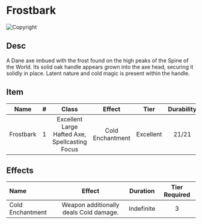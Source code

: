 # Frostbark

![Copyright]()

## Desc

A Dane axe imbued with the frost found on the high peaks of the Spine of the World. Its solid oak handle appears grown into the axe head, securing it solidly in place. Latent nature and cold magic is present within the handle.

## Item

|   Name   | # |                     Class                     |      Effect      |   Tier   | Durability | LB | Value |
| :-------: | :-: | :--------------------------------------------: | :--------------: | :-------: | :--------: | :-: | :---: |
| Frostbark | 1 | Excellent Large Hafted Axe, Spellcasting Focus | Cold Enchantment | Excellent |   21/21   | 4 | ? bc |

## Effects

| Name             |                 Effect                 |  Duration  | Tier Required |
| :--------------- | :------------------------------------: | :--------: | :-----------: |
| Cold Enchantment | Weapon additionally deals Cold damage. | Indefinite |       3       |
